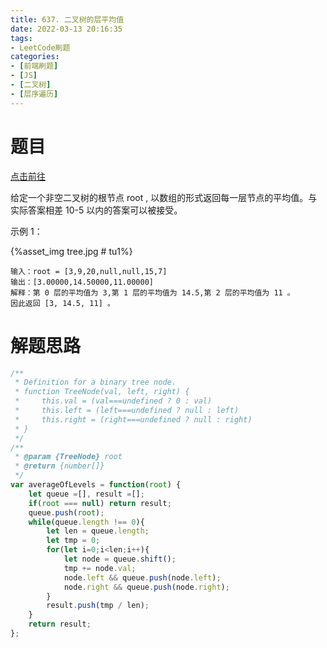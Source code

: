 ```yaml
---
title: 637. 二叉树的层平均值
date: 2022-03-13 20:16:35
tags:
- LeetCode刷题
categories:
- [前端刷题]
- [JS]
- [二叉树]
- [层序遍历]
---
```


# 题目

[点击前往](https://leetcode-cn.com/problems/average-of-levels-in-binary-tree/)

给定一个非空二叉树的根节点 root , 以数组的形式返回每一层节点的平均值。与实际答案相差 10-5 以内的答案可以被接受。

示例 1：

{%asset_img tree.jpg # tu1%}

```
输入：root = [3,9,20,null,null,15,7]
输出：[3.00000,14.50000,11.00000]
解释：第 0 层的平均值为 3,第 1 层的平均值为 14.5,第 2 层的平均值为 11 。
因此返回 [3, 14.5, 11] 。
```

# 解题思路

```js
/**
 * Definition for a binary tree node.
 * function TreeNode(val, left, right) {
 *     this.val = (val===undefined ? 0 : val)
 *     this.left = (left===undefined ? null : left)
 *     this.right = (right===undefined ? null : right)
 * }
 */
/**
 * @param {TreeNode} root
 * @return {number[]}
 */
var averageOfLevels = function(root) {
    let queue =[], result =[];
    if(root === null) return result;
    queue.push(root);
    while(queue.length !== 0){
        let len = queue.length;
        let tmp = 0;
        for(let i=0;i<len;i++){
            let node = queue.shift();
            tmp += node.val;
            node.left && queue.push(node.left);
            node.right && queue.push(node.right);
        }
        result.push(tmp / len);
    }
    return result;
};
```